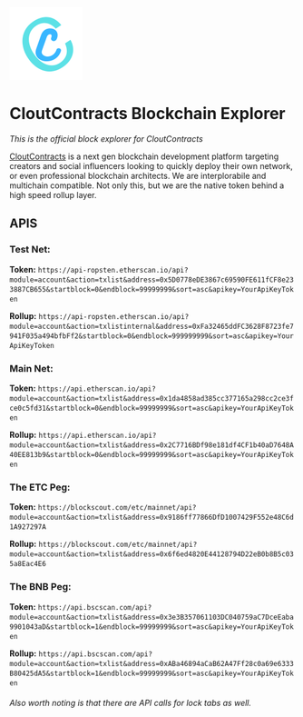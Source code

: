 ![CCLOGO](https://raw.githubusercontent.com/CloutContracts/cloutcontracts.github.io/main/assets/images/c-128x128.png)
# CloutContracts Blockchain Explorer
*This is the official block explorer for CloutContracts*

[CloutContracts](https://cloutcontracts.net) is a next gen blockchain development platform targeting creators and social influencers looking to quickly deploy their own network, or even professional blockchain architects. We are interplorabile and multichain compatible. Not only this, but we are the native token behind a high speed rollup layer.

## APIS

### Test Net:

**Token:** `https://api-ropsten.etherscan.io/api?module=account&action=txlist&address=0x5D0778eDE3867c69590FE611fCF8e233887CB655&startblock=0&endblock=99999999&sort=asc&apikey=YourApiKeyToken`

**Rollup:** `https://api-ropsten.etherscan.io/api?module=account&action=txlistinternal&address=0xFa32465ddFC3628F8723fe7941F035a494bfbFf2&startblock=0&endblock=999999999&sort=asc&apikey=YourApiKeyToken`

### Main Net:

**Token:** `https://api.etherscan.io/api?module=account&action=txlist&address=0x1da4858ad385cc377165a298cc2ce3fce0c5fd31&startblock=0&endblock=99999999&sort=asc&apikey=YourApiKeyToken`

**Rollup:** `https://api.etherscan.io/api?module=account&action=txlist&address=0x2C7716BDf98e181df4CF1b40aD7648A40EE813b9&startblock=0&endblock=99999999&sort=asc&apikey=YourApiKeyToken`

### The ETC Peg:

**Token:** `https://blockscout.com/etc/mainnet/api?module=account&action=txlist&address=0x9186ff77866DfD1007429F552e48C6d1A927297A`

**Rollup:** `https://blockscout.com/etc/mainnet/api?module=account&action=txlist&address=0x6f6ed4820E44128794D22eB0b8B5c035a8Eac4E6`

### The BNB Peg:

**Token:** `https://api.bscscan.com/api?module=account&action=txlist&address=0x3e3B357061103DC040759aC7DceEaba9901043aD&startblock=1&endblock=99999999&sort=asc&apikey=YourApiKeyToken`

**Rollup:** `https://api.bscscan.com/api?module=account&action=txlist&address=0xABa46894aCaB62A47Ff28c0a69e6333B80425dA5&startblock=1&endblock=99999999&sort=asc&apikey=YourApiKeyToken`

###### Also worth noting is that there are API calls for lock tabs as well.
